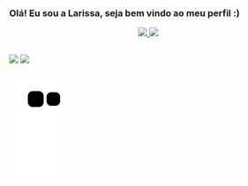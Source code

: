 ### Olá! Eu sou a Larissa, seja bem vindo ao meu perfil :)

<div align="center">
  <a href="https://github.com/larissaperinoto">
  <img height="160em" src="https://github-readme-stats.vercel.app/api?username=larissaperinoto&show_icons=true&theme=cobalt&include_all_commits=true&count_private=true"/>
  <img height="160em" src="https://github-readme-stats.vercel.app/api/top-langs/?username=larissaperinoto&layout=compact&langs_count=7&theme=cobalt"/>
</div>
  
  ##
 
<div> 
  <a href = "mailto:perinotolarissa@gmail.com"><img src="https://img.shields.io/badge/-Gmail-%23333?style=for-the-badge&logo=gmail&logoColor=white" target="_blank"></a>
  <a href="www.linkedin.com/in/larissa-perinoto-a5053696" target="_blank"><img src="https://img.shields.io/badge/-LinkedIn-%230077B5?style=for-the-badge&logo=linkedin&logoColor=white" target="_blank"></a> 
 
  ![Snake animation](https://github.com/rafaballerini/rafaballerini/blob/output/github-contribution-grid-snake.svg)
 
</div>
